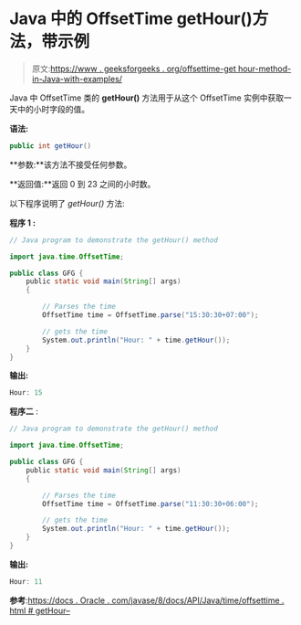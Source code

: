 # Java 中的 OffsetTime getHour()方法，带示例

> 原文:[https://www . geeksforgeeks . org/offsettime-get hour-method-in-Java-with-examples/](https://www.geeksforgeeks.org/offsettime-gethour-method-in-java-with-examples/)

Java 中 OffsetTime 类的 **getHour()** 方法用于从这个 OffsetTime 实例中获取一天中的小时字段的值。

**语法:**

```java
public int getHour()

```

**参数:**该方法不接受任何参数。

**返回值:**返回 0 到 23 之间的小时数。

以下程序说明了 *getHour()* 方法:

**程序 1 :**

```java
// Java program to demonstrate the getHour() method

import java.time.OffsetTime;

public class GFG {
    public static void main(String[] args)
    {

        // Parses the time
        OffsetTime time = OffsetTime.parse("15:30:30+07:00");

        // gets the time
        System.out.println("Hour: " + time.getHour());
    }
}
```

**输出:**

```java
Hour: 15

```

**程序二** :

```java
// Java program to demonstrate the getHour() method

import java.time.OffsetTime;

public class GFG {
    public static void main(String[] args)
    {

        // Parses the time
        OffsetTime time = OffsetTime.parse("11:30:30+06:00");

        // gets the time
        System.out.println("Hour: " + time.getHour());
    }
}
```

**输出:**

```java
Hour: 11

```

**参考**:[https://docs . Oracle . com/javase/8/docs/API/Java/time/offsettime . html # getHour–](https://docs.oracle.com/javase/8/docs/api/java/time/OffsetTime.html#getHour--)